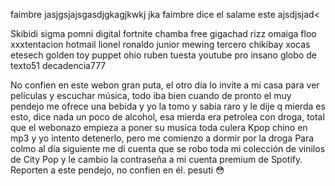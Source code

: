 faimbre
jasjgsjajsgasdjgkagjkwkj jka faimbre dice el salame este ajsdjsjad<

Skibidi sigma pomni digital fortnite chamba free gigachad rizz omaiga floo xxxtentacion hotmail lionel ronaldo junior mewing tercero chikibay xocas etesech golden toy puppet ohio ruben tuesta youtube pro insano globo de texto51 decadencia777

No confien en este webon gran puta, el otro día lo invite a mi casa para ver películas y escuchar música, todo iba bien cuando de pronto el muy pendejo me ofrece una bebida y yo la tomo y sabia raro y le dije q mierda es esto, dice nada un poco de alcohol, esa mierda era petrolea con droga, total que el webonazo empieza a poner su musica toda culera Kpop chino en mp3 y yo intento detenerlo, pero me comienzo a dormir por la droga Para colmo al día siguiente me di cuenta que se robo toda mi colección de vinilos de City Pop y le cambio la contraseña a mi cuenta premium de Spotify. Reporten a este pendejo, no confien en él.
pesuti 😳
